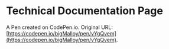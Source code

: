 # Technical Documentation Page

A Pen created on CodePen.io. Original URL: [https://codepen.io/bigMalloy/pen/vYgQvem](https://codepen.io/bigMalloy/pen/vYgQvem).


